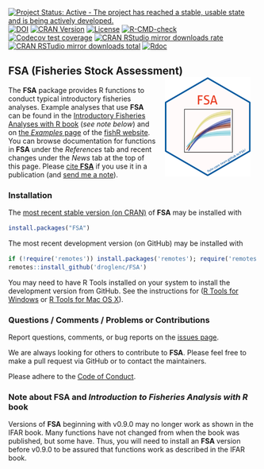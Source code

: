 [![Project Status: Active - The project has reached a stable, usable state and is being actively developed.](http://www.repostatus.org/badges/latest/active.svg)](http://www.repostatus.org/#active)
[![DOI](https://zenodo.org/badge/18348400.svg)](https://zenodo.org/badge/latestdoi/18348400)
[![CRAN Version](http://www.r-pkg.org/badges/version/FSA)](http://www.r-pkg.org/pkg/FSA)
[![License](http://img.shields.io/badge/license-GPL%20%28%3E=%202%29-brightgreen.svg?style=flat)](http://www.gnu.org/licenses/gpl-2.0.html)
[![R-CMD-check](https://github.com/droglenc/FSA/workflows/R-CMD-check/badge.svg)](https://github.com/droglenc/FSA/actions)
[![Codecov test coverage](https://codecov.io/gh/droglenc/FSA/branch/master/graph/badge.svg)](https://codecov.io/gh/droglenc/FSA?branch=master)
[![CRAN RStudio mirror downloads rate](http://cranlogs.r-pkg.org/badges/FSA)
![CRAN RSTudio mirror downloads total](http://cranlogs.r-pkg.org/badges/grand-total/FSA)](http://www.r-pkg.org/pkg/FSA)
[![Rdoc](http://www.rdocumentation.org/badges/version/FSA)](http://www.rdocumentation.org/packages/FSA)

## FSA (Fisheries Stock Assessment)  <img src="man/figures/logo.png" align="right" height="200" hspace="15" />

The **FSA** package provides R functions to conduct typical introductory fisheries analyses. Example analyses that use **FSA** can be found in the [Introductory Fisheries Analyses with R book](http://derekogle.com/IFAR/) (*see note below*) and on [the *Examples* page](http://derekogle.com/fishR/examples/) of the [fishR website](http://derekogle.com/fishR/). You can browse documentation for functions in **FSA** under the *References* tab and recent changes under the *News* tab at the top of this page. Please [cite **FSA**](http://derekogle.com/FSA/authors.html) if you use it in a publication (and [send me a note](mailto:derek@derekogle.com)).

### Installation
The [most recent stable version (on CRAN)](https://cloud.r-project.org/package=FSA) of **FSA** may be installed with

```r
install.packages("FSA")
```

The most recent development version (on GitHub) may be installed with

```r
if (!require('remotes')) install.packages('remotes'); require('remotes')
remotes::install_github('droglenc/FSA')
```

You may need to have R Tools installed on your system to install the development version from GitHub. See the instructions for ([R Tools for Windows](https://cran.r-project.org/bin/windows/Rtools/) or [R Tools for Mac OS X](https://cran.r-project.org/bin/macosx/tools/)).


### Questions / Comments / Problems or Contributions
Report questions, comments, or bug reports on the [issues page](https://github.com/droglenc/FSA/issues).

We are always looking for others to contribute to **FSA**. Please feel free to make a pull request via GitHub or to contact the maintainers.

Please adhere to the [Code of Conduct](http://derekogle.com/FSA/CODE_OF_CONDUCT.html).


### Note about **FSA** and *Introduction to Fisheries Analysis with R* book
Versions of **FSA** beginning with v0.9.0 may no longer work as shown in the IFAR book. Many functions have not changed from when the book was published, but some have. Thus, you will need to install an **FSA** version before v0.9.0 to be assured that functions work as described in the IFAR book.